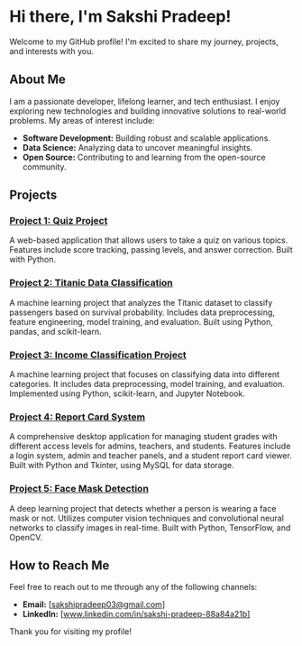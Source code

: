 # Hi there, I'm Sakshi Pradeep! 

Welcome to my GitHub profile! I'm excited to share my journey, projects, and interests with you.

## About Me

I am a passionate developer, lifelong learner, and tech enthusiast. I enjoy exploring new technologies and building innovative solutions to real-world problems. My areas of interest include:

- **Software Development:** Building robust and scalable applications.
- **Data Science:** Analyzing data to uncover meaningful insights.
- **Open Source:** Contributing to and learning from the open-source community.

## Projects

### [Project 1: Quiz Project](https://github.com/sak-shi-prad-eep/Quiz-Project)
A web-based application that allows users to take a quiz on various topics. Features include score tracking, passing levels, and answer correction. Built with Python.

### [Project 2: Titanic Data Classification](https://github.com/sak-shi-prad-eep/Titanic-Survival-Prediction)
A machine learning project that analyzes the Titanic dataset to classify passengers based on survival probability. Includes data preprocessing, feature engineering, model training, and evaluation. Built using Python, pandas, and scikit-learn.

### [Project 3: Income Classification Project](https://github.com/sak-shi-prad-eep/Income-Classification-Project)
A machine learning project that focuses on classifying data into different categories. It includes data preprocessing, model training, and evaluation. Implemented using Python, scikit-learn, and Jupyter Notebook.

### [Project 4: Report Card System](https://github.com/sak-shi-prad-eep/Report-Card-System)
A comprehensive desktop application for managing student grades with different access levels for admins, teachers, and students. Features include a login system, admin and teacher panels, and a student report card viewer. Built with Python and Tkinter, using MySQL for data storage.

### [Project 5: Face Mask Detection](https://github.com/sak-shi-prad-eep/Face-Mask-Detection)
A deep learning project that detects whether a person is wearing a face mask or not. Utilizes computer vision techniques and convolutional neural networks to classify images in real-time. Built with Python, TensorFlow, and OpenCV.

## How to Reach Me

Feel free to reach out to me through any of the following channels:

- **Email:** [sakshipradeep03@gmail.com]
- **LinkedIn:** [www.linkedin.com/in/sakshi-pradeep-88a84a21b]

Thank you for visiting my profile!
